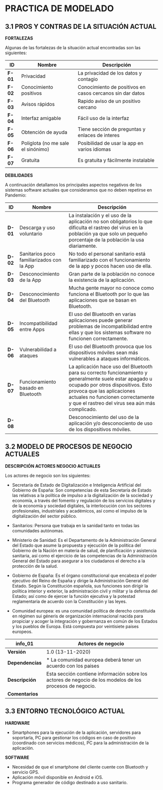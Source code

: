 # PRACTICA DE MODELADO
## 3.1 PROS Y CONTRAS DE LA SITUACIÓN ACTUAL

**FORTALEZAS**

Algunas de las fortalezas de la situación actual encontradas son las siguientes:

| **ID** | **Nombre** |**Descripción**
--- | --- | --- 
| **F-01** | Privacidad| La privacidad de los datos y contagio
| **F-02** | Conocimiento positivos | Conocimiento de positivos en casos cercanos sin dar datos
| **F-03** | Avisos rápidos | Rapido aviso de un positivo cercano
| **F-04** | Interfaz amigable | Fácil uso de la interfaz
| **F-05** | Obtención de  ayuda | Tiene sección de preguntas y enlaces de interes
| **F-06** | Poliglota (no me sale el sinónimo) | Posibilidad de usar la app en varios idiomas
| **F-07** | Gratuita | Es gratuita y fácilmente instalable


**DEBILIDADES**

A continuación detallamos los principales aspectos negativos de los sistemas software actuales que consideramos que no deben repetirse en Pandemio:

| **ID** | **Nombre** | **Descripción**
--- | --- | --- 
| **D-01** | Descarga y uso voluntario | La instalación y el uso de la aplicación no son obligatorios lo que dificulta el rastreo del virus en la población ya que solo un pequeño porcentaje de la población la usa diariamente. 
| **D-02** | Sanitarios poco familiarizados con la App | No todo el personal sanitario está familiarizado con el funcionamiento de la app y pocos hacen uso de ella.
| **D-03** | Desconocimiento de la App | Gran parte de la población no conoce la existencia de la aplicación.
| **D-04** | Desconocimiento del Bluetooth | Mucha gente mayor no conoce como funciona el Bluetooth por lo que las aplicaciones que se basan en Bluetooth.
| **D-05** | Incompatibilidad entre Apps | El uso del Bluetooth en varias aplicaciones puede generar problemas de incompatibilidad entre ellas y que los sistemas software no funcionen correctamente.
| **D-06** | Vulnerabilidad a ataques | El uso del Bluetooth provoca que los dispositivos móviles sean más vulnerables a ataques informáticos.
| **D-07** | Funcionamiento basado en Bluetooth | La aplicación hace uso del Bluetooth para su correcto funcionamiento y generalmente suele estar apagado u ocupado por otros dispositivos. Esto provoca que las aplicaciones actuales no funcionen correctamente y que el rastreo del virus sea aún más complicado.
| **D-08** | | Desconocimiento del uso de la aplicación y/o desconociento de uso de los dispositivos móviles.

## 3.2 MODELO DE PROCESOS DE NEGOCIO ACTUALES

**DESCRIPCIÓN ACTORES NEGOCIO ACTUALES**

Los actores de negocio son los siguientes: 

* Secretaría de Estado de Digitalización e Inteligencia Artificial del Gobierno de España: Son competencias de esta Secretaría de Estado las relativas a la política de impulso a la digitalización de la sociedad y economía, a través del fomento y regulación de los servicios digitales y de la economía y sociedad digitales, la interlocución con los sectores profesionales, industriales y académicos, así como el impulso de la digitalización del sector público.

* Sanitarios: Persona que trabaja en la sanidad tanto en todas las comunidades autónomas.

* Ministerio de Sanidad: Es el Departamento de la Administración General del Estado que asume la propuesta y ejecución de la política del Gobierno de la Nación en materia de salud, de planificación y asistencia sanitaria, así como el ejercicio de las competencias de la Administración General del Estado para asegurar a los ciudadanos el derecho a la protección de la salud.

* Gobierno de España: Es el órgano constitucional que encabeza el poder ejecutivo del Reino de España y dirige la Administración General del Estado. Según la Constitución española, sus funciones son dirigir la política interior y exterior, la administración civil y militar y la defensa del Estado; así como de ejercer la función ejecutiva y la potestad reglamentaria de acuerdo con la Constitución y las leyes.

* Comunidad europea: es una comunidad política de derecho constituida en régimen sui géneris de organización internacional nacida para propiciar y acoger la integración y gobernanza en común de los Estados y los pueblos de Europa. Está compuesta por veintisiete paises europeos.

| **info_01** | **Actores de negocio**
--- | --- 
| **Versión** | 1.0 (13-11-2020) 
| **Dependencías** |  * La comunidad europea deberá tener un acuerdo con los paises 
| **Descripción** | Esta sección contiene información sobre los actores de negocio de los modelos de los procesos de negocio.
| **Comentarios** | 

## 3.3 ENTORNO TECNOLÓGICO ACTUAL

**HARDWARE**
* Smartphones para la ejecución de la aplicación, servidores para soportarla, PC para gestionar los códigos en caso de positivo (coordinado con servicios médicos), PC para la administración de la aplicación. 

**SOFTWARE**
* Necesidad de que el smartphone del cliente cuente con Bluetooth y servicio GPS. 
* Aplicación móvil disponible en Android e iOS. 
* Programa generador de código destinado a uso sanitario.
